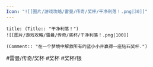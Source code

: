 ```yaml
---
Icon: "![[图片/游戏攻略/雷曼/传奇/奖杯/干净利落！.png|30]]"
---
```

```ad-common-silver-trophy
title: (Title:: "干净利落！")
![[图片/游戏攻略/雷曼/传奇/奖杯/干净利落！.png|100]]

(Comment:: "在一个梦境中解救所有的蓝小小并赢得一座钻石奖杯.")
```

#雷曼/传奇/奖杯 #奖杯 #奖杯/银
